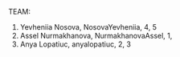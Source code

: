 TEAM:
1. Yevheniia Nosova, NosovaYevheniia, 4, 5
2. Assel Nurmakhanova, NurmakhanovaAssel, 1, 
3. Anya Lopatiuc, anyalopatiuc, 2, 3
